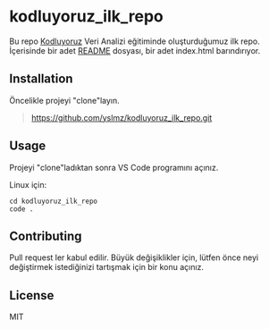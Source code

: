 # kodluyoruz_ilk_repo

Bu repo [Kodluyoruz](https://kodluyoruz.org) Veri Analizi eğitiminde oluşturduğumuz ilk repo. İçerisinde bir adet [README](https://github.com/yslmz/kodluyoruz_ilk_repo/blob/main/README.md) dosyası, bir adet index.html barındırıyor.

## Installation

Öncelikle projeyi "clone"layın.
> https://github.com/yslmz/kodluyoruz_ilk_repo.git

## Usage

Projeyi "clone"ladıktan sonra VS Code programını açınız.

Linux için:

```Linux
cd kodluyoruz_ilk_repo
code .
```

## Contributing

Pull request ler kabul edilir. Büyük değişiklikler için, lütfen önce neyi değiştirmek istediğinizi tartışmak için bir konu açınız.

## License

MIT

